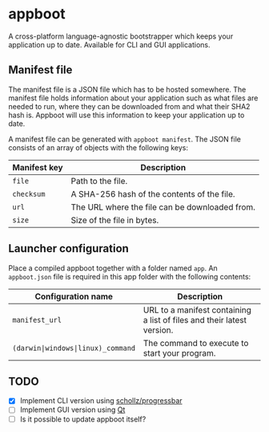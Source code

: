 # appboot

A cross-platform language-agnostic bootstrapper which keeps your application up to date. Available for CLI and GUI applications.

## Manifest file
The manifest file is a JSON file which has to be hosted somewhere. The manifest file holds information about your application such as what files are needed to run, where they can be downloaded from and what their SHA2 hash is. Appboot will use this information to keep your application up to date.

A manifest file can be generated with `appboot manifest`. The JSON file consists of an array of objects with the following keys:

| Manifest key | Description |
| --- | --- |
| `file` | Path to the file. |
| `checksum` | A SHA-256 hash of the contents of the file. |
| `url` | The URL where the file can be downloaded from. |
| `size` | Size of the file in bytes. |

## Launcher configuration
Place a compiled appboot together with a folder named `app`. An `appboot.json` file is required in this app folder with the following contents:

| Configuration name | Description |
| --- | --- |
| `manifest_url` | URL to a manifest containing a list of files and their latest version. |
| `(darwin\|windows\|linux)_command` | The command to execute to start your program. |

## TODO

- [X] Implement CLI version using [schollz/progressbar](https://github.com/schollz/progressbar)
- [ ] Implement GUI version using [Qt](https://github.com/therecipe/qt)
- [ ] Is it possible to update appboot itself?
